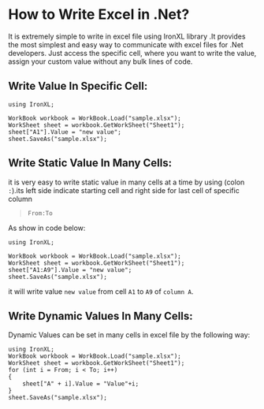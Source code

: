 # How to Write Excel in .Net?

It is extremely simple to write in excel file using IronXL library .It provides the most simplest and easy way to communicate with excel files for .Net developers. Just access the specific cell, where you want to write the value, assign your custom value without any bulk lines of code. 

## Write Value In Specific Cell:  
```CSharp
using IronXL;

WorkBook workbook = WorkBook.Load("sample.xlsx");
WorkSheet sheet = workbook.GetWorkSheet("Sheet1");
sheet["A1"].Value = "new value";
sheet.SaveAs("sample.xlsx");            
```
## Write Static Value In Many Cells:
it is very easy to write static value in many cells at a time by using (colon `:`).its left side indicate starting cell and right side for last cell of specific column 
>`From:To `

As show in code below:
```CSharp
using IronXL;

WorkBook workbook = WorkBook.Load("sample.xlsx");
WorkSheet sheet = workbook.GetWorkSheet("Sheet1");
sheet["A1:A9"].Value = "new value";
sheet.SaveAs("sample.xlsx");            
```
it will write value `new value` from cell `A1` to `A9` of `column A`.
## Write Dynamic Values In Many Cells:
Dynamic Values can be set in many cells in excel file by the following way:
```CSharp
using IronXL;
WorkBook workbook = WorkBook.Load("sample.xlsx");
WorkSheet sheet = workbook.GetWorkSheet("Sheet1");
for (int i = From; i < To; i++)
{
    sheet["A" + i].Value = "Value"+i;
}
sheet.SaveAs("sample.xlsx");  
```


